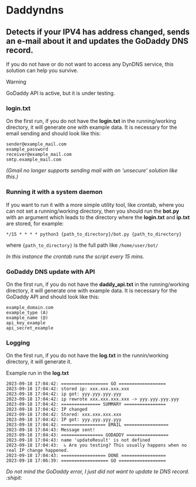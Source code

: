 # Daddyndns
## Detects if your IPV4 has address changed, sends an e-mail about it and updates the GoDaddy DNS record.

If you do not have or do not want to access any DynDNS service, this solution can help you survive.

> [!WARNING]
> GoDaddy API is active, but it is under testing.

### login.txt
On the first run, if you do not have the **login.txt** in the running/working directory, it will generate one with example data. It is necessary for the email sending and should look like this:

```
sender@example_mail.com
example_password
receiver@example_mail.com
smtp.example_mail.com
```

_(Gmail no longer supports sending mail with an 'unsecure' solution like this.)_

### Running it with a system daemon
If you want to run it with a more simple utility tool, like crontab, where you can not set a running/working directory, then you should run the **bot.py** with an argument which leads to the directory where the **login.txt** and **ip.txt** are stored, for example:

```
*/15 * * * * python3 {path_to_directory}/bot.py {path_to_directory}
```

where `{path_to_directory}` is the full path like `/home/user/bot/`

_In this instance the crontab runs the script every 15 mins._

### GoDaddy DNS update with API
On the first run, if you do not have the **daddy_api.txt** in the running/working directory, it will generate one with example data. It is necessary for the GoDaddy API and should look like this:

```
example_domain.com
example_type (A)
example_name (@)
api_key_example
api_secret_example
```

### Logging
On the first run, if you do not have the **log.txt** in the runnin/working directory, it will generate it.

Example run in the **log.txt**
```
2023-09-18 17:04:42: ================== GO ==================
2023-09-18 17:04:42: stored ip: xxx.xxx.xxx.xxx
2023-09-18 17:04:42: ip got: yyy.yyy.yyy.yyy
2023-09-18 17:04:42: ip rewrote xxx.xxx.xxx.xxx -> yyy.yyy.yyy.yyy
2023-09-18 17:04:42: =============== SUMMARY ================
2023-09-18 17:04:42: IP changed
2023-09-18 17:04:42: Stored: xxx.xxx.xxx.xxx
2023-09-18 17:04:42: IP got: yyy.yyy.yyy.yyy
2023-09-18 17:04:42: ================= EMAIL =================
2023-09-18 17:04:43: Message sent!
2023-09-18 17:04:43: ================ GODADDY ================
2023-09-18 17:04:43: name 'updateResult' is not defined
2023-09-18 17:04:43:  ↳ Are you testing? This usually happens when no real IP change happened.
2023-09-18 17:04:43: ================= DONE =================
2023-09-18 17:06:39: ================== GO ==================
```
_Do not mind the GoDaddy error, I just did not want to update te DNS record. :shipit:_